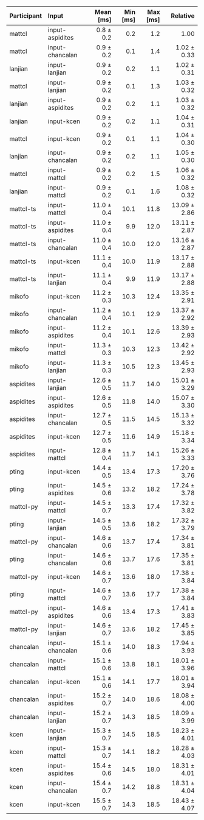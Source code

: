 | Participant | Input | Mean [ms] | Min [ms] | Max [ms] | Relative |
|:---|:---|---:|---:|---:|---:|
| mattcl | input-aspidites | 0.8 ± 0.2 | 0.2 | 1.2 | 1.00 |
| mattcl | input-chancalan | 0.9 ± 0.2 | 0.1 | 1.4 | 1.02 ± 0.33 |
| lanjian | input-lanjian | 0.9 ± 0.2 | 0.2 | 1.1 | 1.02 ± 0.31 |
| mattcl | input-lanjian | 0.9 ± 0.2 | 0.1 | 1.3 | 1.03 ± 0.32 |
| lanjian | input-aspidites | 0.9 ± 0.2 | 0.2 | 1.1 | 1.03 ± 0.32 |
| lanjian | input-kcen | 0.9 ± 0.2 | 0.2 | 1.1 | 1.04 ± 0.31 |
| mattcl | input-kcen | 0.9 ± 0.2 | 0.1 | 1.1 | 1.04 ± 0.30 |
| lanjian | input-chancalan | 0.9 ± 0.2 | 0.2 | 1.1 | 1.05 ± 0.30 |
| mattcl | input-mattcl | 0.9 ± 0.2 | 0.2 | 1.5 | 1.06 ± 0.32 |
| lanjian | input-mattcl | 0.9 ± 0.2 | 0.1 | 1.6 | 1.08 ± 0.32 |
| mattcl-ts | input-mattcl | 11.0 ± 0.4 | 10.1 | 11.8 | 13.09 ± 2.86 |
| mattcl-ts | input-aspidites | 11.0 ± 0.4 | 9.9 | 12.0 | 13.11 ± 2.87 |
| mattcl-ts | input-chancalan | 11.0 ± 0.4 | 10.0 | 12.0 | 13.16 ± 2.87 |
| mattcl-ts | input-kcen | 11.1 ± 0.4 | 10.0 | 11.9 | 13.17 ± 2.88 |
| mattcl-ts | input-lanjian | 11.1 ± 0.4 | 9.9 | 11.9 | 13.17 ± 2.88 |
| mikofo | input-kcen | 11.2 ± 0.3 | 10.3 | 12.4 | 13.35 ± 2.91 |
| mikofo | input-chancalan | 11.2 ± 0.4 | 10.1 | 12.9 | 13.37 ± 2.92 |
| mikofo | input-aspidites | 11.2 ± 0.4 | 10.1 | 12.6 | 13.39 ± 2.93 |
| mikofo | input-mattcl | 11.3 ± 0.3 | 10.3 | 12.3 | 13.42 ± 2.92 |
| mikofo | input-lanjian | 11.3 ± 0.3 | 10.5 | 12.3 | 13.45 ± 2.93 |
| aspidites | input-lanjian | 12.6 ± 0.5 | 11.7 | 14.0 | 15.01 ± 3.29 |
| aspidites | input-aspidites | 12.6 ± 0.5 | 11.8 | 14.0 | 15.07 ± 3.30 |
| aspidites | input-chancalan | 12.7 ± 0.5 | 11.5 | 14.5 | 15.13 ± 3.32 |
| aspidites | input-kcen | 12.7 ± 0.5 | 11.6 | 14.9 | 15.18 ± 3.34 |
| aspidites | input-mattcl | 12.8 ± 0.4 | 11.7 | 14.1 | 15.26 ± 3.33 |
| pting | input-kcen | 14.4 ± 0.5 | 13.4 | 17.3 | 17.20 ± 3.76 |
| pting | input-aspidites | 14.5 ± 0.6 | 13.2 | 18.2 | 17.24 ± 3.78 |
| mattcl-py | input-mattcl | 14.5 ± 0.7 | 13.3 | 17.4 | 17.32 ± 3.82 |
| pting | input-lanjian | 14.5 ± 0.5 | 13.6 | 18.2 | 17.32 ± 3.79 |
| mattcl-py | input-chancalan | 14.6 ± 0.6 | 13.7 | 17.4 | 17.34 ± 3.81 |
| pting | input-chancalan | 14.6 ± 0.6 | 13.7 | 17.6 | 17.35 ± 3.81 |
| mattcl-py | input-kcen | 14.6 ± 0.7 | 13.6 | 18.0 | 17.38 ± 3.84 |
| pting | input-mattcl | 14.6 ± 0.7 | 13.6 | 17.7 | 17.38 ± 3.84 |
| mattcl-py | input-aspidites | 14.6 ± 0.6 | 13.4 | 17.3 | 17.41 ± 3.83 |
| mattcl-py | input-lanjian | 14.6 ± 0.7 | 13.6 | 18.2 | 17.45 ± 3.85 |
| chancalan | input-chancalan | 15.1 ± 0.6 | 14.0 | 18.3 | 17.94 ± 3.93 |
| chancalan | input-mattcl | 15.1 ± 0.6 | 13.8 | 18.1 | 18.01 ± 3.96 |
| chancalan | input-kcen | 15.1 ± 0.6 | 14.1 | 17.7 | 18.01 ± 3.94 |
| chancalan | input-aspidites | 15.2 ± 0.7 | 14.0 | 18.6 | 18.08 ± 4.00 |
| chancalan | input-lanjian | 15.2 ± 0.7 | 14.3 | 18.5 | 18.09 ± 3.99 |
| kcen | input-lanjian | 15.3 ± 0.7 | 14.5 | 18.5 | 18.23 ± 4.01 |
| kcen | input-mattcl | 15.3 ± 0.7 | 14.1 | 18.2 | 18.28 ± 4.03 |
| kcen | input-aspidites | 15.4 ± 0.6 | 14.5 | 18.0 | 18.31 ± 4.01 |
| kcen | input-chancalan | 15.4 ± 0.7 | 14.2 | 18.8 | 18.31 ± 4.04 |
| kcen | input-kcen | 15.5 ± 0.7 | 14.3 | 18.5 | 18.43 ± 4.07 |
